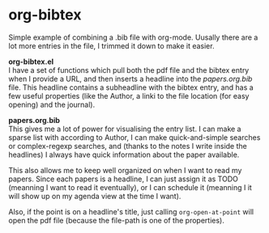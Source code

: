 org-bibtex
==========

Simple example of combining a .bib file with org-mode.
Uusally there are a lot more entries in the file, I trimmed it down to make it easier.


**org-bibtex.el**  
I have a set of functions which pull both the pdf file and the bibtex entry when I provide a URL, and then inserts a headline into the _papers.org.bib_ file. This headline contains a subheadline with  the bibtex entry, and has a few useful properties (like the Author, a linki to the file location (for easy opening) and the journal).

**papers.org.bib**  
This gives me a lot of power for visualising the entry list. I can make a sparse list with according to Author, I can make quick-and-simple searches or complex-regexp searches, and (thanks to the notes I write inside the headlines) I always have quick information about the paper available. 

This also allows me to keep well organized on when I want to read my papers. Since each papers is a headline, I can just assign it as TODO (meanning I want to read it eventually), or I can schedule it (meanning I it will show up on my agenda view at the time I want).

Also, if the point is on a headline's title, just calling `org-open-at-point` will open the pdf file (because the file-path is one of the properties).
